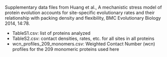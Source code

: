 Supplementary data files from Huang et al., A mechanistic stress model of protein evolution accounts for site-specific evolutionary rates and their relationship with packing density and flexibility, BMC Evolutionary Biology 2014, 14:78.

- TableS1.csv: list of proteins analyzed
- TableS2.csv: contact densities, rates, etc. for all sites in all proteins 
- wcn_profiles_209_monomers.csv: Weighted Contact Number (wcn) profiles for the 209 monomeric proteins used here
